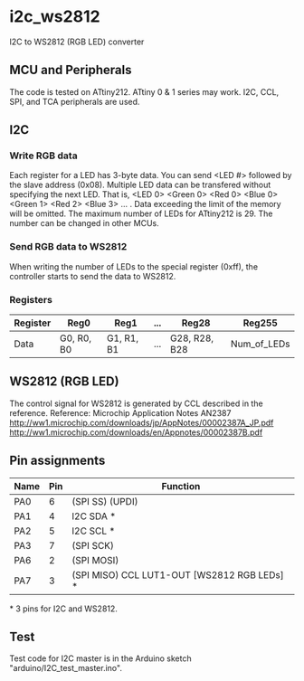 # i2c_ws2812

I2C to WS2812 (RGB LED) converter

## MCU and Peripherals ###

The code is tested on ATtiny212. ATtiny 0 & 1 series may work.
I2C, CCL, SPI, and TCA peripherals are used.

## I2C ###

### Write RGB data

Each register for a LED has 3-byte data. You can send <LED #> <Green> <Red> <Blue> followed by the slave address (0x08).
Multiple LED data can be transfered without specifying the next LED.
That is, <LED 0> <Green 0> <Red 0> <Blue 0> <Green 1> <Red 2> <Blue 3> ... .
Data exceeding the limit of the memory will be omitted.
The maximum number of LEDs for ATtiny212 is 29.
The number can be changed in other MCUs.

### Send RGB data to WS2812

When writing the number of LEDs to the special register (0xff), the controller starts to send the data to WS2812.

### Registers

| Register | Reg0 | Reg1 | ... | Reg28 | Reg255 |
| - | - | - | - | - | - |
| Data | G0, R0, B0 | G1, R1, B1 | ... | G28, R28, B28 | Num_of_LEDs |

##  WS2812 (RGB LED) ###

The control signal for WS2812 is generated by CCL described in the reference.
Reference: Microchip Application Notes AN2387 http://ww1.microchip.com/downloads/jp/AppNotes/00002387A_JP.pdf http://ww1.microchip.com/downloads/en/Appnotes/00002387B.pdf

## Pin assignments

| Name | Pin | Function |
| - | - | - |
| PA0 | 6 | (SPI SS) (UPDI) |
| PA1 | 4 | I2C SDA * | 
| PA2 | 5 | I2C SCL * | 
| PA3 | 7 | (SPI SCK) |
| PA6 | 2 | (SPI MOSI) |
| PA7 | 3 | (SPI MISO) CCL LUT1-OUT [WS2812 RGB LEDs] * |

\* 3 pins for I2C and WS2812.

## Test

Test code for I2C master is in the Arduino sketch "arduino/I2C_test_master.ino".

